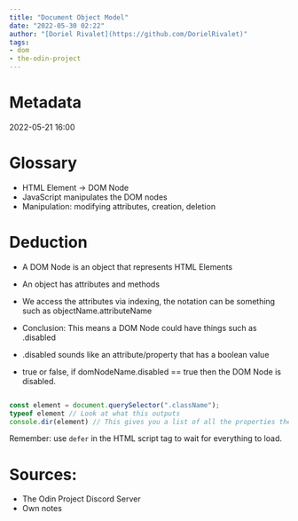 ```yaml
---
title: "Document Object Model"
date: "2022-05-30 02:22"
author: "[Doriel Rivalet](https://github.com/DorielRivalet)"
tags:
- dom
- the-odin-project
---
```


# Metadata

2022-05-21 16:00

# Glossary
- HTML Element -> DOM Node
- JavaScript manipulates the DOM nodes
- Manipulation: modifying attributes, creation, deletion

# Deduction

- A DOM Node is an object that represents HTML Elements

- An object has attributes and methods

- We access the attributes via indexing, the notation can be something such as objectName.attributeName

- Conclusion: This means a DOM Node could have things such as .disabled

- .disabled sounds like an attribute/property that has a boolean value

- true or false, if domNodeName.disabled == true then the DOM Node is disabled.

```javascript

const element = document.querySelector(".className");
typeof element // Look at what this outputs
console.dir(element) // This gives you a list of all the properties the object reporesenting the element contains. Look at this as well I recommend ASU'S courses on precalculus and the preceeeding one on college algebra oboth available on edx. They use some software that tests your initial  knowledgfe and from them recommend you material to learn, very nice for gap-filling.

```

Remember: use ```defer``` in the HTML script tag to wait for everything to load.

# Sources: 
- The Odin Project Discord Server
- Own notes
